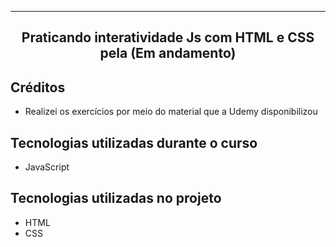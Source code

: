 
<hr>

<h2 align="center">Praticando interatividade Js com HTML e CSS pela (Em andamento)</h2>

## Créditos
* Realizei os exercícios por meio do material que a Udemy disponibilizou


## Tecnologias utilizadas durante o curso
* JavaScript

## Tecnologias utilizadas no projeto
* HTML
* CSS